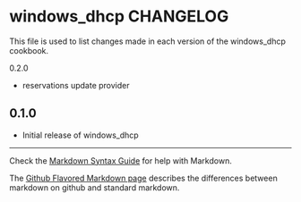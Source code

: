 windows_dhcp CHANGELOG
======================

This file is used to list changes made in each version of the windows_dhcp cookbook.

0.2.0

- reservations update provider

0.1.0
-----
- Initial release of windows_dhcp

- - -
Check the [Markdown Syntax Guide](http://daringfireball.net/projects/markdown/syntax) for help with Markdown.

The [Github Flavored Markdown page](http://github.github.com/github-flavored-markdown/) describes the differences between markdown on github and standard markdown.

